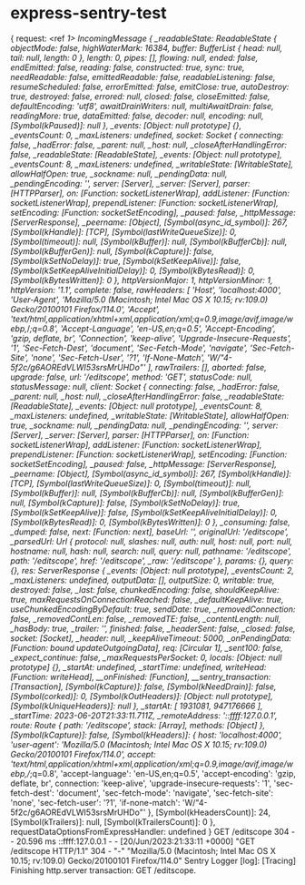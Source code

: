 # express-sentry-test

{
  request: <ref *1> IncomingMessage {
    _readableState: ReadableState {
      objectMode: false,
      highWaterMark: 16384,
      buffer: BufferList { head: null, tail: null, length: 0 },
      length: 0,
      pipes: [],
      flowing: null,
      ended: false,
      endEmitted: false,
      reading: false,
      constructed: true,
      sync: true,
      needReadable: false,
      emittedReadable: false,
      readableListening: false,
      resumeScheduled: false,
      errorEmitted: false,
      emitClose: true,
      autoDestroy: true,
      destroyed: false,
      errored: null,
      closed: false,
      closeEmitted: false,
      defaultEncoding: 'utf8',
      awaitDrainWriters: null,
      multiAwaitDrain: false,
      readingMore: true,
      dataEmitted: false,
      decoder: null,
      encoding: null,
      [Symbol(kPaused)]: null
    },
    _events: [Object: null prototype] {},
    _eventsCount: 0,
    _maxListeners: undefined,
    socket: Socket {
      connecting: false,
      _hadError: false,
      _parent: null,
      _host: null,
      _closeAfterHandlingError: false,
      _readableState: [ReadableState],
      _events: [Object: null prototype],
      _eventsCount: 8,
      _maxListeners: undefined,
      _writableState: [WritableState],
      allowHalfOpen: true,
      _sockname: null,
      _pendingData: null,
      _pendingEncoding: '',
      server: [Server],
      _server: [Server],
      parser: [HTTPParser],
      on: [Function: socketListenerWrap],
      addListener: [Function: socketListenerWrap],
      prependListener: [Function: socketListenerWrap],
      setEncoding: [Function: socketSetEncoding],
      _paused: false,
      _httpMessage: [ServerResponse],
      _peername: [Object],
      [Symbol(async_id_symbol)]: 267,
      [Symbol(kHandle)]: [TCP],
      [Symbol(lastWriteQueueSize)]: 0,
      [Symbol(timeout)]: null,
      [Symbol(kBuffer)]: null,
      [Symbol(kBufferCb)]: null,
      [Symbol(kBufferGen)]: null,
      [Symbol(kCapture)]: false,
      [Symbol(kSetNoDelay)]: true,
      [Symbol(kSetKeepAlive)]: false,
      [Symbol(kSetKeepAliveInitialDelay)]: 0,
      [Symbol(kBytesRead)]: 0,
      [Symbol(kBytesWritten)]: 0
    },
    httpVersionMajor: 1,
    httpVersionMinor: 1,
    httpVersion: '1.1',
    complete: false,
    rawHeaders: [
      'Host',
      'localhost:4000',
      'User-Agent',
      'Mozilla/5.0 (Macintosh; Intel Mac OS X 10.15; rv:109.0) Gecko/20100101 Firefox/114.0',
      'Accept',
      'text/html,application/xhtml+xml,application/xml;q=0.9,image/avif,image/webp,*/*;q=0.8',
      'Accept-Language',
      'en-US,en;q=0.5',
      'Accept-Encoding',
      'gzip, deflate, br',
      'Connection',
      'keep-alive',
      'Upgrade-Insecure-Requests',
      '1',
      'Sec-Fetch-Dest',
      'document',
      'Sec-Fetch-Mode',
      'navigate',
      'Sec-Fetch-Site',
      'none',
      'Sec-Fetch-User',
      '?1',
      'If-None-Match',
      'W/"4-5f2c/g6AOREdVLWI53srsMrUHDo"'
    ],
    rawTrailers: [],
    aborted: false,
    upgrade: false,
    url: '/editscope',
    method: 'GET',
    statusCode: null,
    statusMessage: null,
    client: Socket {
      connecting: false,
      _hadError: false,
      _parent: null,
      _host: null,
      _closeAfterHandlingError: false,
      _readableState: [ReadableState],
      _events: [Object: null prototype],
      _eventsCount: 8,
      _maxListeners: undefined,
      _writableState: [WritableState],
      allowHalfOpen: true,
      _sockname: null,
      _pendingData: null,
      _pendingEncoding: '',
      server: [Server],
      _server: [Server],
      parser: [HTTPParser],
      on: [Function: socketListenerWrap],
      addListener: [Function: socketListenerWrap],
      prependListener: [Function: socketListenerWrap],
      setEncoding: [Function: socketSetEncoding],
      _paused: false,
      _httpMessage: [ServerResponse],
      _peername: [Object],
      [Symbol(async_id_symbol)]: 267,
      [Symbol(kHandle)]: [TCP],
      [Symbol(lastWriteQueueSize)]: 0,
      [Symbol(timeout)]: null,
      [Symbol(kBuffer)]: null,
      [Symbol(kBufferCb)]: null,
      [Symbol(kBufferGen)]: null,
      [Symbol(kCapture)]: false,
      [Symbol(kSetNoDelay)]: true,
      [Symbol(kSetKeepAlive)]: false,
      [Symbol(kSetKeepAliveInitialDelay)]: 0,
      [Symbol(kBytesRead)]: 0,
      [Symbol(kBytesWritten)]: 0
    },
    _consuming: false,
    _dumped: false,
    next: [Function: next],
    baseUrl: '',
    originalUrl: '/editscope',
    _parsedUrl: Url {
      protocol: null,
      slashes: null,
      auth: null,
      host: null,
      port: null,
      hostname: null,
      hash: null,
      search: null,
      query: null,
      pathname: '/editscope',
      path: '/editscope',
      href: '/editscope',
      _raw: '/editscope'
    },
    params: {},
    query: {},
    res: ServerResponse {
      _events: [Object: null prototype],
      _eventsCount: 2,
      _maxListeners: undefined,
      outputData: [],
      outputSize: 0,
      writable: true,
      destroyed: false,
      _last: false,
      chunkedEncoding: false,
      shouldKeepAlive: true,
      maxRequestsOnConnectionReached: false,
      _defaultKeepAlive: true,
      useChunkedEncodingByDefault: true,
      sendDate: true,
      _removedConnection: false,
      _removedContLen: false,
      _removedTE: false,
      _contentLength: null,
      _hasBody: true,
      _trailer: '',
      finished: false,
      _headerSent: false,
      _closed: false,
      socket: [Socket],
      _header: null,
      _keepAliveTimeout: 5000,
      _onPendingData: [Function: bound updateOutgoingData],
      req: [Circular *1],
      _sent100: false,
      _expect_continue: false,
      _maxRequestsPerSocket: 0,
      locals: [Object: null prototype] {},
      _startAt: undefined,
      _startTime: undefined,
      writeHead: [Function: writeHead],
      __onFinished: [Function],
      __sentry_transaction: [Transaction],
      [Symbol(kCapture)]: false,
      [Symbol(kNeedDrain)]: false,
      [Symbol(corked)]: 0,
      [Symbol(kOutHeaders)]: [Object: null prototype],
      [Symbol(kUniqueHeaders)]: null
    },
    _startAt: [ 1931081, 947176666 ],
    _startTime: 2023-06-20T21:33:11.711Z,
    _remoteAddress: '::ffff:127.0.0.1',
    route: Route { path: '/editscope', stack: [Array], methods: [Object] },
    [Symbol(kCapture)]: false,
    [Symbol(kHeaders)]: {
      host: 'localhost:4000',
      'user-agent': 'Mozilla/5.0 (Macintosh; Intel Mac OS X 10.15; rv:109.0) Gecko/20100101 Firefox/114.0',
      accept: 'text/html,application/xhtml+xml,application/xml;q=0.9,image/avif,image/webp,*/*;q=0.8',
      'accept-language': 'en-US,en;q=0.5',
      'accept-encoding': 'gzip, deflate, br',
      connection: 'keep-alive',
      'upgrade-insecure-requests': '1',
      'sec-fetch-dest': 'document',
      'sec-fetch-mode': 'navigate',
      'sec-fetch-site': 'none',
      'sec-fetch-user': '?1',
      'if-none-match': 'W/"4-5f2c/g6AOREdVLWI53srsMrUHDo"'
    },
    [Symbol(kHeadersCount)]: 24,
    [Symbol(kTrailers)]: null,
    [Symbol(kTrailersCount)]: 0
  },
  requestDataOptionsFromExpressHandler: undefined
}
GET /editscope 304 - - 20.596 ms
::ffff:127.0.0.1 - - [20/Jun/2023:21:33:11 +0000] "GET /editscope HTTP/1.1" 304 - "-" "Mozilla/5.0 (Macintosh; Intel Mac OS X 10.15; rv:109.0) Gecko/20100101 Firefox/114.0"
Sentry Logger [log]: [Tracing] Finishing http.server transaction: GET /editscope.
